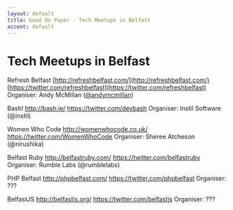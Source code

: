 ```yaml
---
layout: default
title: Good On Paper · Tech Meetups in Belfast
accent: default
---
```


# Tech Meetups in Belfast

Refresh Belfast
[http://refreshbelfast.com/](http://refreshbelfast.com/)
[https://twitter.com/refreshbelfast](https://twitter.com/refreshbelfast)
Organiser: Andy McMillan ([@andymcmillan](https://twitter.com/andymcmillan))

Bash!
http://bash.ie/
https://twitter.com/devbash
Organiser: Instil Software (@instil)

Women Who Code
http://womenwhocode.co.uk/
https://twitter.com/WomenWhoCode
Organiser: Sheree Atcheson (@nirushika)

Belfast Ruby
http://belfastruby.com/
https://twitter.com/belfastruby
Organiser: Rumble Labs (@rumblelabs)

PHP Belfast
http://phpbelfast.com/
https://twitter.com/phpbelfast
Organiser: ???

BelfastJS
http://belfastjs.org/
https://twitter.com/belfastjs
Organiser: ???
